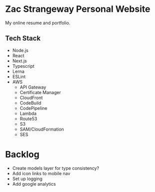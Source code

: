 # Zac Strangeway Personal Website
My online resume and portfolio.

## Tech Stack
- Node.js
- React
- Next.js
- Typescript
- Lerna
- ESLint
- AWS
  - API Gateway
  - Certificate Manager
  - CloudFront
  - CodeBuild
  - CodePipeline
  - Lambda
  - Route53
  - S3
  - SAM/CloudFormation
  - SES

# Backlog
- Create models layer for type consistency?
- Add icon links to mobile nav
- Set up logging
- Add google analytics
